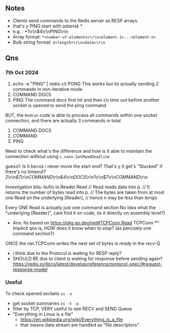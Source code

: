 ## Notes
- Clients send commands to the Redis server as RESP arrays.
- that's y PING start with asterisk *
- e.g. : *1\r\n$4\r\nPING\r\n
- Array format: `*<number-of-elements>\r\n<element-1>...<element-n>`
- Bulk string format: `$<length>\r\n<data>\r\n`



## Qns
### 7th Oct 2024
1. echo -e "PING" | redis-cli
PONG
This works but its actually sending 2 commands in non-iterative mode
1. COMMAND DOCS
2. PING
The command docs first hit and then _i/o time out_ before another socket is opened to send the ping command

BUT, the `Redcon` code is able to process all commands within one socket connection, and there are actually 3 commands in total
1. COMMAND DOCS
2. COMMAND
3. PING

Need to check what's the difference and how is it able to maintain the connection without using `c.conn.SetReadDeadline` 


guess1: Is it becoz i never move the start end? That's y it get's "Stucked" if there's no timeout?
*2\r\n$7\r\nCOMMAND\r\n$4\r\nDOCS\r\n*1\r\n$7\r\nCOMMAND\r\n

Investigation bits:
bufio io.Reader.Read
// Read reads data into p.
// It returns the number of bytes read into p.
// The bytes are taken from at most one Read on the underlying [Reader],
// hence n may be less than len(p).

Every ONE Read is actually just one command section
No idea what the "underlying [Reader]", cant find it on code, (is it directly on assembly level?)
 - Ans: Its based on https://pkg.go.dev/net#TCPConn.Read
 TCPConn
** Implicit qns is, HOW does it know when to _stop_? (as percisely one command section?)

ONCE the net.TCPConn _writes_ the next set of bytes is _ready_ in the recv-Q
- i think due to the Protocol is waiting for RESP reply?
- SHOULD BE due to client is waiting for response before sending again?
 https://redis.io/docs/latest/develop/reference/protocol-spec/#request-response-model

 ### Useful
 To check opened sockets
 `ss -s`
  - get socket summaries
 `ss -t -a`
  - filter by TCP, VERY useful to see RECV and SEND Queue
  - "Everything in Linux is a file"
    - https://en.wikipedia.org/wiki/Everything_is_a_file
    - that means data stream are handled as "file descriptors"